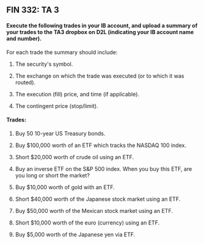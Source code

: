 ## FIN 332: TA 3

#### Execute the following trades in your IB account, and upload a summary of your trades to the TA3 dropbox on D2L (indicating your IB account name and number).

For each trade the summary should include:

1.  The security's symbol.

2.  The exchange on which the trade was executed (or to which it was routed).

3.  The execution (fill) price, and time (if applicable).

4.  The contingent price (stop/limit).

#### Trades:

1.  Buy 50 10-year US Treasury bonds.

2.  Buy $100,000 worth of an ETF which tracks the NASDAQ 100 index.

3.  Short $20,000 worth of crude oil using an ETF.

4.  Buy an inverse ETF on the S&P 500 index.  When you buy this ETF, are you long or short the market?

5.  Buy $10,000 worth of gold with an ETF.

6.  Short $40,000 worth of the Japanese stock market using an ETF.

7.  Buy $50,000 worth of the Mexican stock market using an ETF. 

8.  Short $10,000 worth of the euro (currency) using an ETF.

9.  Buy $5,000 worth of the Japanese yen via ETF.
